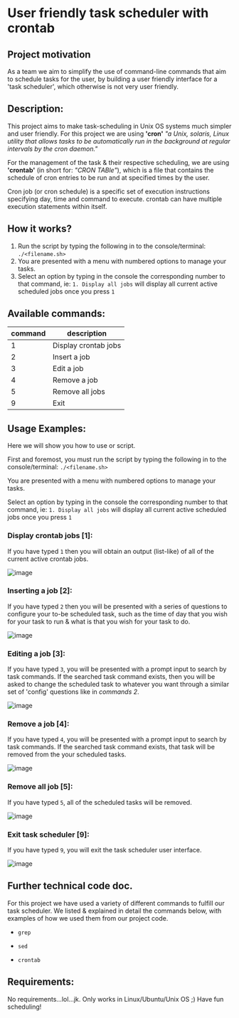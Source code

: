 # User friendly task scheduler with __crontab__

Project motivation
--

As a team we aim to simplify the use of command-line commands that aim to schedule tasks for the user, by building a user friendly interface for a 'task scheduler', which otherwise is not very user friendly.

Description:
--

This project aims to make task-scheduling in Unix OS systems much simpler and user friendly. For this project
we are using __'cron'__ _"a Unix, solaris, Linux utility that allows tasks to be automatically run in the background at regular intervals by the cron daemon."_

For the management of the task & their respective scheduling, we are using __'crontab'__ (in short for: _"CRON TABle"_), which is a file that contains the schedule of cron entries to be run and at specified times by the user.

Cron job (or cron schedule) is a specific set of execution instructions specifying day, time and command to execute. crontab can have multiple execution statements within itself.

How it works?
--

1. Run the script by typing the following in to the console/terminal: ```./<filename.sh>```
2. You are presented with a menu with numbered options to manage your tasks.
3. Select an option by typing in the console the corresponding number to that command, ie: ```1. Display all jobs``` will display all current active scheduled jobs once you press ```1```

Available commands:
--

command | description
------- | -----------
1 | Display crontab jobs
2 | Insert a job
3 | Edit a job
4 | Remove a job
5 | Remove all jobs
9 | Exit

Usage Examples:
--

Here we will show you how to use or script.

First and foremost, you must run the script by typing the following in to the console/terminal: ```./<filename.sh>```

You are presented with a menu with numbered options to manage your tasks.

Select an option by typing in the console the corresponding number to that command, ie: ```1. Display all jobs``` will display all current active scheduled jobs once you press ```1```

### Display crontab jobs [1]:
If you have typed ```1``` then you will obtain an output (list-like) of all of the current active crontab jobs.

![image](https://user-images.githubusercontent.com/45242072/68074393-63078300-fd92-11e9-8607-07ddcc2f4715.png)

### Inserting a job [2]:
If you have typed ```2``` then you will be presented with a series of questions to configure your to-be scheduled task, such as the time of day that you wish for your task to run & what is that you wish for your task to do.

![image](https://user-images.githubusercontent.com/45242072/68074404-8e8a6d80-fd92-11e9-9666-bde1dae10d66.png)

### Editing a job [3]:
If you have typed ```3```, you will be presented with a prompt input to search by task commands. If the searched task command exists, then you will be asked to change the scheduled task to whatever you want through a similar set of 'config' questions like in _commands 2_.

![image](https://user-images.githubusercontent.com/45242072/68074423-bd084880-fd92-11e9-9a4d-9ea368aa182b.png)

### Remove a job [4]:
If you have typed ```4```, you will be presented with a prompt input to search by task commands. If the searched task command exists, that task will be removed from the your scheduled tasks.

![image](https://user-images.githubusercontent.com/45242072/68074434-dd380780-fd92-11e9-8d35-dd872c0aa9b3.png)

### Remove all job [5]:
If you have typed ```5```, all of the scheduled tasks will be removed.

![image](https://user-images.githubusercontent.com/45242072/68074441-f2ad3180-fd92-11e9-8048-7ae817328d98.png)

### Exit task scheduler [9]:
If you have typed ```9```, you will exit the task scheduler user interface.

![image](https://user-images.githubusercontent.com/45242072/68074449-05276b00-fd93-11e9-981a-de7138c74cb5.png)

Further technical code doc.
--

For this project we have used a variety of different commands to fulfill our task scheduler. We listed & explained in detail the commands below, with examples of how we used them from our project code.

- ```grep```

- ```sed```

- ```crontab```


Requirements:
--

No requirements...lol...jk. Only works in Linux/Ubuntu/Unix OS ;)
Have fun scheduling!
